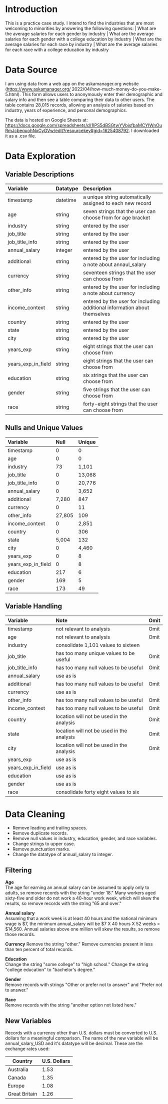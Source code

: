 # Introduction
This is a practice case study. I intend to find the industries that are most welcoming to minorities by answering the following questions:
| What are the average salaries for each gender by industry
| What are the average salaries for each gender with a college education by industry 
| What are the average salaries for each race by industry
| What are the average salaries for each race with a college education by industry 


# Data Source
I am using data from a web app on the askamanager.org website (https://www.askamanager.org/ 2022/04/how-much-money-do-you-make-5.html). This form allows users to anonymously enter their demographic and salary info and then see a table comparing their data to other users. The table contains 28,015 records, allowing an analysis of salaries based on industry, years of experience, and personal demographics.

The data is hosted on Google Sheets at: https://docs.google.com/spreadsheets/d/1IPS5dBSGtwYVbjsfbaMCYIWnOuRmJcbequohNxCyGVw/edit?resourcekey#gid=1625408792. I downloaded it as a .csv file.


# Data Exploration
## Variable Descriptions
| Variable           | Datatype | Description |
| :---               | :---     | :--- |
| timestamp          | datetime | a unique string automatically assigned to each new record
| age                | string   | seven strings that the user can choose from for age bracket
| industry           | string   | entered by the user
| job_title          | string   | entered by the user
| job_title_info     | string   | entered by the user
| annual_salary      | integer  | entered by the user
| additional         | string   | entered by the user for including a note about annaul_salary
| currency           | string   | seventeen strings that the user can choose from 
| other_info         | string   | entered by the user for including a note about currency
| income_context     | string   | entered by the user for including additional information about themselves
| country            | string   | entered by the user
| state              | string   | entered by the user
| city               | string   | entered by the user
| years_exp          | string   | eight strings that the user can choose from
| years_exp_in_field | string   | eight strings that the user can choose from
| education          | string   |  six strings that the user can choose from
| gender             | string   |  five strings that the user can choose from
| race               | string   |  forty-eight strings that the user can choose from

## Nulls and Unique Values
| Variable           | Null     | Unique  |
| :---| :--- | :--- |
| timestamp          | 0        | 0            |
| age                | 0        | 0            |
| industry           | 73       | 1,101        |
| job_title          | 0        | 13,068       |
| job_title_info     | 0        | 20,776       |
| annual_salary      | 0        | 3,652        |
| additional         | 7,280    | 847          |
| currency           | 0        | 11           |
| other_info         | 27,805   | 109          |
| income_context     | 0        | 2,851        |
| country            | 0        | 306          |
| state              | 5,004    | 132          |
| city               | 0        | 4,460        |
| years_exp          | 0        | 8            |
| years_exp_in_field | 0        | 8            |
| education          | 217      | 6            |
| gender             | 169      | 5            |
| race               | 173      | 49           |

## Variable Handling
| Variable           | Note                                      | Omit|
| :--- | :--- | :--- |
| timestamp          | not relevant to analysis                  | Omit|
| age                | not relevant to analysis                  | Omit|
| industry           | consolidate 1,101 values to sixteen       ||
| job_title          | has too many unique values to be useful   | Omit|
| job_title_info     | has too many null values to be useful     | Omit|
| annual_salary      | use as is                                 ||
| additional         | has too many null values to be useful     | Omit|
| currency           | use as is                                 ||
| other_info         | has too many null values to be useful     | Omit|
| income_context     | has too many null values to be useful     | Omit|
| country            | location will not be used in the analysis | Omit|
| state              | location will not be used in the analysis | Omit|
| city               | location will not be used in the analysis | Omit|
| years_exp          | use as is                                 ||
| years_exp_in_field | use as is                                 ||
| education          | use as is                                 ||
| gender             | use as is                                 ||
| race               | consolidate forty eight values to six     ||

# Data Cleaning
- Remove leading and trailing spaces.
- Remove duplicate records.
- Remove null values in industry, education, gender, and race variables.
- Change strings to upper case.
- Remove punctuation marks.
- Change the datatype of annual_salary to integer.

## Filtering
**Age**  
The age for earning an annual salary can be assumed to apply only to adults, so remove records with the string "under 18."
Many workers aged sixty-five and older do not work a 40-hour work week, which will skew the results, so remove records with the string "65 and over."

**Annual salary**  
Assuming that a work week is at least 40 hours and the national minimum wage is $7, the minimum annual_salary will be  $7 X 40 hours X 52 weeks = $14,560.
Annual salaries above one million will skew the results, so remove those records.

**Currency**
Remove the string "other."
Remove currencies present in less than ten percent of total records.

**Education**  
Change the string "some college" to "high school."
Change the string "college education" to "bachelor's degree."

**Gender**   
Remove records with strings "Other or prefer not to answer" and "Prefer not to answer."

**Race**   
Remove records with the string "another option not listed here."


## New Variables
Records with a currency other than U.S. dollars must be converted to U.S. dollars for a meaningful comparison. The name of the new variable will be annual_salary_USD and it's datatype will be decimal. These are the exchange rates used:

| Country       | U.S. Dollars |
|---------------|--------------|
| Australia     | 1.53         |
| Canada        | 1.35         |
| Europe        | 1.08         |
| Great Britain | 1.26         |
